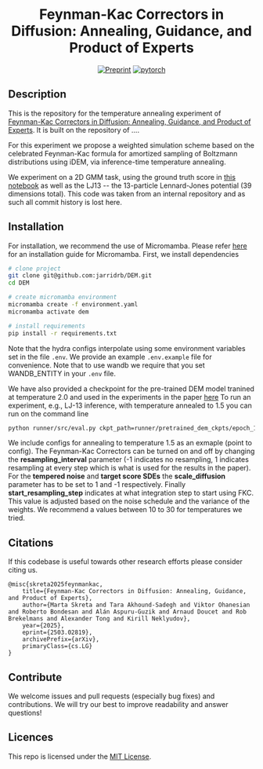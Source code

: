 <div align="center">

# Feynman-Kac Correctors in Diffusion: Annealing, Guidance, and Product of Experts

[![Preprint](http://img.shields.io/badge/paper-arxiv.2402.06121-B31B1B.svg)](https://arxiv.org/pdf/2503.02819)
[![pytorch](https://img.shields.io/badge/PyTorch_2.0.0+-ee4c2c?logo=pytorch&logoColor=white)](https://pytorch.org/get-started/locally/)

</div>

## Description

This is the repository for the temperature annealing experiment of [Feynman-Kac Correctors in Diffusion: Annealing, Guidance, and Product of Experts](https://arxiv.org/pdf/2503.02819).
It is built on the repository of ....

For this experiment we propose a weighted simulation scheme based on the celebrated Feynman-Kac formula for amortized sampling of Boltzmann distributions using iDEM, 
via inference-time temperature annealing.

We experiment on a 2D GMM task, using the ground truth score in [this notebook](https://github.com/necludov/feynman-kac-diffusion/blob/boltzmann_sampling_public/runner/notebooks/gmm_temp_annealed_birth_death.ipynb) as well as the LJ13 -- the 13-particle Lennard-Jones potential (39 dimensions total).
This code was taken from an internal repository and as such all commit history is lost here.

## Installation

For installation, we recommend the use of Micromamba. Please refer [here](https://mamba.readthedocs.io/en/latest/installation/micromamba-installation.html) for an installation guide for Micromamba.
First, we install dependencies

```bash
# clone project
git clone git@github.com:jarridrb/DEM.git
cd DEM

# create micromamba environment
micromamba create -f environment.yaml
micromamba activate dem

# install requirements
pip install -r requirements.txt

```

Note that the hydra configs interpolate using some environment variables set in the file `.env`. We provide
an example `.env.example` file for convenience. Note that to use wandb we require that you set WANDB_ENTITY in your
`.env` file.

We have also provided a checkpoint for the pre-trained DEM model tranined at temperature 2.0 and used in the experiments in the paper [here](https://github.com/necludov/feynman-kac-diffusion/blob/boltzmann_sampling_public/runner/pretrained_dem_ckpts/epoch_179.ckpt)
To run an experiment, e.g., LJ-13 inference, with temperature annealed to 1.5 you can run on the command line

```bash
python runner/src/eval.py ckpt_path=runner/pretrained_dem_ckpts/epoch_179.ckpt experiment=lj13_tempdem_1.5
```

We include configs for annealing to temperature 1.5 as an exmaple (point to config). The Feynman-Kac Correctors can be turned on and off by changing the **resampling_interval** parameter 
(-1 indicates no resampling, 1 indicates resampling at every step which is what is used for the results in the paper). For the **tempered noise** and **target score SDEs** the **scale_diffusion** parameter has
to be set to 1 and -1 respectively. Finally **start_resampling_step** indicates at what integration step to start using FKC. This value is adjusted based on the noise schedule and the variance of 
the weights. We recommend a values between 10 to 30 for temperatures we tried. 

## Citations

If this codebase is useful towards other research efforts please consider citing us.

```
@misc{skreta2025feynmankac,
    title={Feynman-Kac Correctors in Diffusion: Annealing, Guidance, and Product of Experts},
    author={Marta Skreta and Tara Akhound-Sadegh and Viktor Ohanesian and Roberto Bondesan and Alán Aspuru-Guzik and Arnaud Doucet and Rob Brekelmans and Alexander Tong and Kirill Neklyudov},
    year={2025},
    eprint={2503.02819},
    archivePrefix={arXiv},
    primaryClass={cs.LG}
}
```

## Contribute

We welcome issues and pull requests (especially bug fixes) and contributions.
We will try our best to improve readability and answer questions!

## Licences

This repo is licensed under the [MIT License](https://opensource.org/license/mit/).

